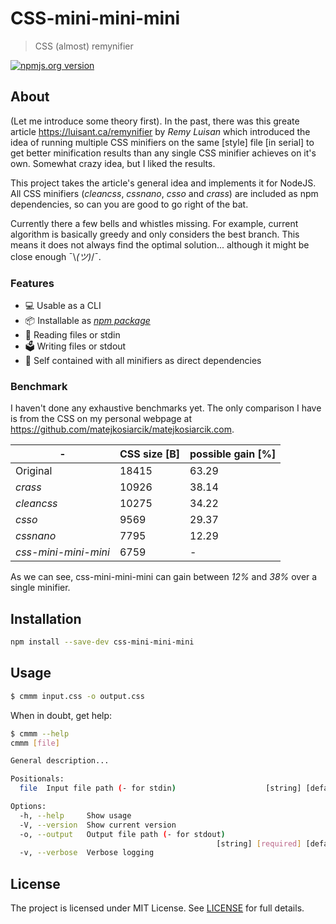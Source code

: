 # CSS-mini-mini-mini

> CSS (almost) remynifier

[![npmjs.org version](https://img.shields.io/npm/v/css-mini-mini-mini)](https://www.npmjs.com/package/css-mini-mini-mini)

<!-- toc -->

<!-- tocstop -->

## About

(Let me introduce some theory first).
In the past, there was this greate article <https://luisant.ca/remynifier> by
_Remy Luisan_ which introduced the idea of running multiple CSS minifiers on the
same \[style\] file \[in serial\] to get better minification results than any
single CSS minifier achieves on it's own.
Somewhat crazy idea, but I liked the results.

This project takes the article's general idea and implements it for NodeJS.
All CSS minifiers \(_cleancss_, _cssnano_, _csso_ and _crass_\) are included as
npm dependencies, so can you are good to go right of the bat.

Currently there a few bells and whistles missing.
For example, current algorithm is basically greedy and only considers the best
branch.
This means it does not always find the optimal solution...
although it might be close enough ¯\\_(ツ)_/¯.

### Features

- 💻 Usable as a CLI
- 📦 Installable as _[npm package](https://www.npmjs.com/package/css-mini-mini-mini)_
- 📂 Reading files or stdin
- 🗳 Writing files or stdout
- 🎁 Self contained with all minifiers as direct dependencies

### Benchmark

I haven't done any exhaustive benchmarks yet.
The only comparison I have is from the CSS on my
personal webpage at <https://github.com/matejkosiarcik/matejkosiarcik.com>.

\- | CSS size \[B\] | possible gain \[%\]
--- | --- | ---
Original | 18415 | 63.29
_crass_ | 10926 | 38.14
_cleancss_ | 10275 | 34.22
_csso_ | 9569 | 29.37
_cssnano_ | 7795 | 12.29
_css-mini-mini-mini_ | 6759 | -

As we can see, css-mini-mini-mini can gain between _12%_ and _38%_ over a single
minifier.

## Installation

```sh
npm install --save-dev css-mini-mini-mini
```

## Usage

```sh
$ cmmm input.css -o output.css
```

When in doubt, get help:

```sh
$ cmmm --help
cmmm [file]

General description...

Positionals:
  file  Input file path (- for stdin)                    [string] [default: "-"]

Options:
  -h, --help     Show usage                                            [boolean]
  -V, --version  Show current version                                  [boolean]
  -o, --output   Output file path (- for stdout)
                                              [string] [required] [default: "-"]
  -v, --verbose  Verbose logging                                       [boolean]
```

## License

The project is licensed under MIT License.
See [LICENSE](./LICENSE.txt) for full details.
